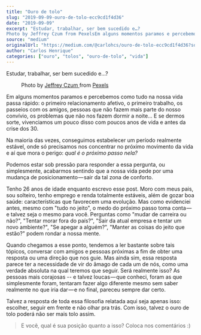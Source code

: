 ```yaml
---
title: "Ouro de tolo"
slug: "2019-09-09-ouro-de-tolo-ecc9cd1f4d36"
date: "2019-09-09"
excerpt: "Estudar, trabalhar, ser bem sucedido e…?
Photo by Jeffrey Czum from PexelsEm alguns momentos paramos e percebemos como tudo na nossa vida passa rápido: o primeiro relacionamento afetivo, o primeiro tr..."
source: "medium"
originalUrl: "https://medium.com/@carlohcs/ouro-de-tolo-ecc9cd1f4d36?source=rss-3ad5ddeda9f9------2"
author: "Carlos Henrique"
categories: ["ouro", "tolos", "ouro-de-tolo", "vida"]
---
```


<p>Estudar, trabalhar, ser bem sucedido&nbsp;e…?</p>
<figure><img alt="" src="/static/img/blog/img-1751412821761-bq8b4zmsq.jpg" data-original-src="https://cdn-images-1.medium.com/max/1024/1*niNI-MSrk7Tareft8BMbYg.png"><figcaption>Photo by <a href="https://www.pexels.com/@jeffrey-czum-254391?utm_content=attributionCopyText&amp;utm_medium=referral&amp;utm_source=pexels">Jeffrey Czum </a>from&nbsp;<a href="https://www.pexels.com/photo/man-walking-2120084/?utm_content=attributionCopyText&amp;utm_medium=referral&amp;utm_source=pexels">Pexels</a></figcaption></figure><p>Em alguns momentos paramos e percebemos como tudo na nossa vida passa rápido: o primeiro relacionamento afetivo, o primeiro trabalho, os passeios com os amigos, pessoas que não fazem mais parte do nosso convívio, os problemas que não nos fazem dormir a noite... E se dermos sorte, vivenciamos um pouco disso com poucos anos de vida e antes da crise dos&nbsp;30.</p>
<p>Na maioria das vezes, conseguimos estabelecer um período realmente estável, onde só precisamos nos concentrar no próximo movimento da vida e aí que mora o perigo: <em>qual é o próximo passo&nbsp;nela?</em></p>
<p>Podemos estar sob pressão para responder a essa pergunta, ou simplesmente, acabarmos sentindo que a nossa vida pede por uma mudança de posicionamento — sair da tal zona de conforto.</p>
<p>Tenho 26 anos de idade enquanto escrevo esse post. Moro com meus pais, sou solteiro, tenho emprego e renda totalmente estáveis, além de gozar boa saúde: características que favorecem uma evolução. Mas como evidenciei antes, mesmo com "tudo no jeito", o medo do próximo passo toma conta — e talvez seja o mesmo para você. Perguntas como "mudar de carreira ou não?", "Tentar morar fora do país?", "Sair da atual empresa e tentar um novo ambiente?", "Se apegar a alguém?", "Manter as coisas do jeito que estão?" podem rondar a nossa&nbsp;mente.</p>
<p>Quando chegamos a esse ponto, tendemos a ler bastante sobre tais tópicos, conversar com amigos e pessoas próximas a fim de obter uma resposta ou uma direção que nos guie. Mas ainda sim, essa resposta parece ter a necessidade de vir do âmago de cada um de nós, como uma verdade absoluta na qual teremos que seguir. Será realmente isso? As pessoas mais corajosas -- e talvez loucas — que conheci, foram as que simplesmente foram, tentaram fazer algo diferente mesmo sem saber realmente no que iria dar — e no final, pareceu sempre dar&nbsp;certo.</p>
<p>Talvez a resposta de toda essa filosofia relatada aqui seja apenas isso: escolher, seguir em frente e não olhar pra trás. Com isso, talvez o ouro de tolo poderá não ser mais tolo&nbsp;assim.</p>
<blockquote>E você, qual é sua posição quanto a isso? Coloca nos comentários&nbsp;:)</blockquote>
<img src="/static/img/blog/img-1751412821762-m1bkl93rd.jpg" width="1" height="1" alt="" data-original-src="https://medium.com/_/stat?event=post.clientViewed&amp;referrerSource=full_rss&amp;postId=ecc9cd1f4d36">
